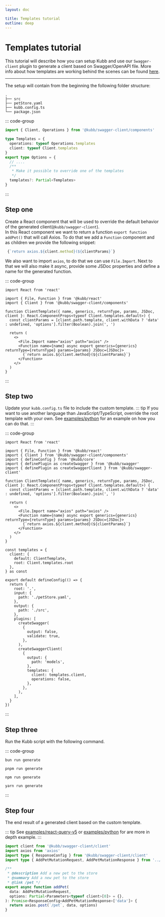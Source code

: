 ```yaml
---
layout: doc

title: Templates tutorial
outline: deep
---
```


# Templates tutorial

This tutorial will describe how you can setup Kubb and use our `Swagger-client` plugin to generate a client based on Swagger/OpenAPI file.
More info about how templates are working behind the scenes can be found [here](/reference/templates).

<hr/>
The setup will contain from the beginning the following folder structure:

```
.
├── src
├── petStore.yaml
├── kubb.config.ts
└── package.json
```

::: code-group

```typescript twoslash [@kubb/swagger-client/types]
import { Client, Operations } from '@kubb/swagger-client/components'

type Templates = {
  operations: typeof Operations.templates
  client: typeof Client.templates
}
export type Options = {
  // ....
  /**
   * Make it possible to override one of the templates
   */
  templates?: Partial<Templates>
}
```

:::


## Step one

Create a React component that will be used to override the default behavior of the generated client(`@kubb/swagger-client`).<br/>
In this React component we want to return a function `export function addPet()` that will call Axios. To do that we add a `Function` component and as children we provide the following snippet:
```typescript
 {`return axios.${client.method}(${clientParams}`}
```

We also want to import `axios`, to do that we can use `File.Import`. Next to that we will also make it async, provide some JSDoc properties and define a name for the generated function.

::: code-group

```tsx twoslash [kubb.config.ts]
import React from 'react'

import { File, Function } from '@kubb/react'
import { Client } from '@kubb/swagger-client/components'

function ClientTemplate({ name, generics, returnType, params, JSDoc, client }: React.ComponentProps<typeof Client.templates.default>) {
  const clientParams = [client.path.template, client.withData ? 'data' : undefined, 'options'].filter(Boolean).join(', ')

  return (
    <>
      <File.Import name="axios" path="axios" />
      <Function name={name} async export generics={generics} returnType={returnType} params={params} JSDoc={JSDoc}>
        {`return axios.${client.method}(${clientParams}`}
      </Function>
    </>
  )
}
```

:::


## Step two

Update your `kubb.config.ts` file to include the custom template.
::: tip
If you want to use another language than JavaScript/TypeScript, override the root template with your own.
See [examples/python](/examples/python) for an example on how you can do that.
:::

::: code-group

```tsx twoslash [kubb.config.ts]
import React from 'react'

import { File, Function } from '@kubb/react'
import { Client } from '@kubb/swagger-client/components'
import { defineConfig } from '@kubb/core'
import { definePlugin as createSwagger } from '@kubb/swagger'
import { definePlugin as createSwaggerClient } from '@kubb/swagger-client'

function ClientTemplate({ name, generics, returnType, params, JSDoc, client }: React.ComponentProps<typeof Client.templates.default>) {
  const clientParams = [client.path.template, client.withData ? 'data' : undefined, 'options'].filter(Boolean).join(', ')

  return (
    <>
      <File.Import name="axios" path="axios" />
      <Function name={name} async export generics={generics} returnType={returnType} params={params} JSDoc={JSDoc}>
        {`return axios.${client.method}(${clientParams}`}
      </Function>
    </>
  )
}

const templates = {
  client: {
    default: ClientTemplate,
    root: Client.templates.root
  },
} as const

export default defineConfig(() => {
  return {
    root: '.',
    input: {
      path: './petStore.yaml',
    },
    output: {
      path: './src',
    },
    plugins: [
      createSwagger(
        {
          output: false,
          validate: true,
        },
      ),
      createSwaggerClient(
        {
          output: {
            path: 'models',
          },
          templates: {
            client: templates.client,
            operations: false,
          },
        },
      ),
    ],
  }
})
```

:::

## Step three

Run the Kubb script with the following command.

::: code-group

```shell [bun <img src="/feature/bun.svg"/>]
bun run generate
```

```shell [pnpm <img src="/feature/pnpm.svg"/>]
pnpm run generate
```

```shell [npm <img src="/feature/npm.svg"/>]
npm run generate
```

```shell [yarn <img src="/feature/yarn.svg"/>]
yarn run generate
```

:::

## Step four

The end result of a generated client based on the custom template.

::: tip
See [examples/react-query-v5](/examples/tanstack-query/react-query-v5) or [examples/python](/examples/python) for are more in depth example.
:::
```typescript
import client from '@kubb/swagger-client/client'
import axios from 'axios'
import type { ResponseConfig } from '@kubb/swagger-client/client'
import type { AddPetMutationRequest, AddPetMutationResponse } from '../../../models/ts/petController/AddPet'

/**
 * @description Add a new pet to the store
 * @summary Add a new pet to the store
 * @link /pet */
export async function addPet(
  data: AddPetMutationRequest,
  options: Partial<Parameters<typeof client>[0]> = {},
): Promise<ResponseConfig<AddPetMutationResponse>['data']> {
  return axios.post(`/pet`, data, options)
}
```
